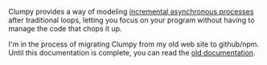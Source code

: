 Clumpy provides a way of modeling [incremental asynchronous processes](http://web.archive.org/web/20190323050823/http://www.julienlecomte.net/blog/2007/10/28/) after traditional loops, letting you focus on your program without having to manage the code that chops it up.

I'm in the process of migrating Clumpy from my old web site to github/npm. Until this documentation is complete, you can read the [old documentation](https://www.tumuski.com/code/clumpy/usage/).
